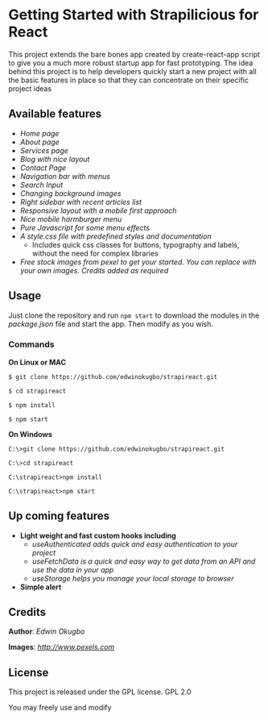 # Getting Started with Strapilicious for React

This project extends the bare bones app created by create-react-app script to give 
you a much more robust startup app for fast prototyping. The idea behind this project 
is to help developers quickly start a new project with all the basic features in place
so that they can concentrate on their specific project ideas

## Available features

- *Home page*
- *About page*
- *Services page*
- *Blog with nice layout*
- *Contact Page*
- *Navigation bar with menus*
- *Search Input*
- *Changing background images*
- *Right sidebar with recent articles list*
- *Responsive layout with a mobile first approach*
- *Nice mobile harmburger menu*
- *Pure Javascript for some menu effects*
- *A style.css file with predefined styles and documentation*
    - Includes quick css classes for buttons, typography and labels, without the need for complex libraries
- *Free stock images from pexel to get your started. You can replace with your own images. Credits added as required*

## Usage

Just clone the repository and run `npm start` to download the modules in the 
*package.json* file and start the app. Then modify as you wish. 

### Commands

**On Linux or MAC**

`$ git clone https://github.com/edwinokugbo/strapireact.git`

`$ cd strapireact`

`$ npm install`

`$ npm start`

**On Windows**

`C:\>git clone https://github.com/edwinokugbo/strapireact.git`

`C:\>cd strapireact`

`C:\strapireact>npm install`

`C:\strapireact>npm start`

## Up coming features
- **Light weight and fast custom hooks including**
    - *useAuthenticated adds quick and easy authentication to your project*
    - *useFetchData is a quick and easy way to get data from an API and use the data in your app*
    - *useStorage helps you manage your local storage to browser*
- **Simple alert**

## Credits

**Author**: *Edwin Okugbo*

**Images**: *http://www.pexels.com*

## License

This project is released under the GPL license. GPL 2.0

You may freely use and modify


